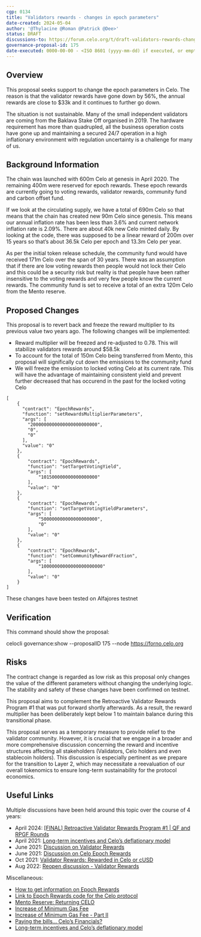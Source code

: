 ```yaml
---
cgp: 0134
title: "Validators rewards - changes in epoch parameters"
date-created: 2024-05-04
author: '@Thylacine @Roman @Patrick @Dee>'
status: DRAFT
discussions-to: https://forum.celo.org/t/draft-validators-rewards-change-in-epoch-parameters/7702
governance-proposal-id: 175
date-executed: 0000-00-00 - <ISO 8601 (yyyy-mm-dd) if executed, or empty>
---
```

 
## Overview

This proposal seeks support to change the epoch parameters in Celo. The reason is that the validator rewards have gone down by 56%, the annual rewards are close to $33k and it continues to further go down. 
 
The situation is not sustainable. Many of the small independent validators are coming from the Baklava Stake Off organised in 2019. The hardware requirement has more than quadrupled, all the business operation costs have gone up and maintaining a secured 24/7 operation in a high inflationary environment with regulation uncertainty is a challenge for many of us.
 
## Background Information
The chain was launched with 600m Celo at genesis in April 2020. The remaining 400m were reserved for epoch rewards. These epoch rewards are currently going to voting rewards, validator rewards, community fund and carbon offset fund. 

If we look at the circulating supply, we have a total of 690m Celo so that means that the chain has created new 90m Celo since genesis. This means our annual inflation rate has been less than 3.6% and current network inflation rate is 2.09%. There are about 40k new Celo minted daily. By looking at the code, there was supposed to be a linear reward of 200m over 15 years so that’s about 36.5k Celo per epoch and 13.3m Celo per year. 

As per the initial token release schedule, the community fund would have received 171m Celo over the span of 30 years. There was an assumption that if there are low voting rewards then people would not lock their Celo and this could be a security risk but reality is that people have been rather insensitive to the voting rewards and very few people know the current rewards. The community fund is set to receive a total of an extra 120m Celo from the Mento reserve.

## Proposed Changes
 
This proposal is to revert back and freeze the reward multiplier to its previous value two years ago. The following changes will be implemented:
- Reward multiplier will be freezed and re-adjusted to 0.78. This will stabilize validators rewards around $58.5k
- To account for the total of 150m Celo being transferred from Mento, this proposal will significally cut down the emissions to the community fund
- We will freeze the emission to locked voting Celo at its current rate. This will have the advantage of maintaining consistent yield and prevent further decreased that has occurend in the past for the locked voting Celo


```
[
    {
      "contract": "EpochRewards",
      "function": "setRewardsMultiplierParameters",
      "args": [
        "2000000000000000000000000",
        "0",
        "0"
      ],
      "value": "0"
    },
    {
        "contract": "EpochRewards",
        "function": "setTargetVotingYield",
        "args": [
            "101500000000000000000"
        ],
        "value": "0"
    },
    {
        "contract": "EpochRewards",
        "function": "setTargetVotingYieldParameters",
        "args": [
            "500000000000000000000",
            "0"
        ],
        "value": "0"
    },
    {
        "contract": "EpochRewards",
        "function": "setCommunityRewardFraction",
        "args": [
            "10000000000000000000000"
        ],
        "value": "0"
    }
]
```

These changes have been tested on Alfajores testnet 

## Verification

This command should show the proposal:

celocli governance:show --proposalID 175 --node https://forno.celo.org


## Risks

The contract change is regarded as low risk as this proposal only changes the value of the different parameters without changing the underlying logic. The stability and safety of these changes have been confirmed on testnet. 

This proposal aims to complement the Retroactive Validator Rewards Program #1 that was put forward shortly afterwards. As a result, the reward multiplier has been deliberately kept below 1 to maintain balance during this transitional phase.

This proposal serves as a temporary measure to provide relief to the validator community. However, it is crucial that we engage in a broader and more comprehensive discussion concerning the reward and incentive structures affecting all stakeholders (Validators, Celo holders and even stablecoin holders). This discussion is especially pertinent as we prepare for the transition to Layer 2, which may necessitate a reevaluation of our overall tokenomics to ensure long-term sustainability for the protocol economics. 

## Useful Links

Multiple discussions have been held around this topic over the course of 4 years:
* April 2024: [[FINAL] Retroactive Validator Rewards Program #1 | QF and RPGF Rounds](https://forum.celo.org/t/final-retroactive-validator-rewards-program-1-qf-and-rpgf-rounds/7889)
* April 2021: [Long-term incentives and Celo’s deflationary model](https://forum.celo.org/t/long-term-incentives-and-celos-deflationary-model/840)
* June 2021: [Discussion on Validator Rewards](https://forum.celo.org/t/discussion-on-validator-rewards/1163)
* June 2021: [Discussion on Celo Epoch Rewards](https://forum.celo.org/t/discussion-on-celo-epoch-rewards/1105)
* Oct 2021: [Validator Rewards: Rewarded in Celo or cUSD](https://forum.celo.org/t/validator-rewards-rewarded-in-celo-or-cusd/1442)
* Aug 2022: [Reopen discussion - Validator Rewards](https://forum.celo.org/t/reopen-discussion-validator-rewards/4082)

Miscellaneous:
* [How to get information on Epoch Rewards](https://forum.celo.org/t/celo-explorer-epoch-rewards-data-now-available/4948)
* [Link to Epoch Rewards code for the Celo protocol](https://github.com/celo-org/celo-monorepo/blob/master/packages/protocol/contracts/governance/EpochRewards.sol)
* [Mento Reserve: Returning CELO](https://forum.celo.org/t/mento-reserve-returning-celo/5236)
* [Increase of Minimum Gas Fee](https://forum.celo.org/t/increase-of-minimum-gas-fee/4616)
* [Increase of Minimum Gas Fee - Part II](https://forum.celo.org/t/increase-of-minimum-gas-fee-part-ii/4947)
* [Paying the bills… Celo’s Financials?](https://forum.celo.org/t/paying-the-bills-celos-financials/3720)
* [Long-term incentives and Celo’s deflationary model](https://forum.celo.org/t/long-term-incentives-and-celos-deflationary-model/840)

